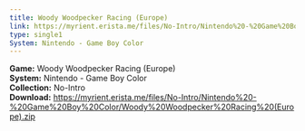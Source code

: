 ```yaml
---
title: Woody Woodpecker Racing (Europe)
link: https://myrient.erista.me/files/No-Intro/Nintendo%20-%20Game%20Boy%20Color/Woody%20Woodpecker%20Racing%20(Europe).zip
type: single1
System: Nintendo - Game Boy Color
---
```

<b>Game:</b> Woody Woodpecker Racing (Europe)<br>
<b>System:</b> Nintendo - Game Boy Color<br>
<b>Collection:</b> No-Intro<br>
<b>Download:</b> https://myrient.erista.me/files/No-Intro/Nintendo%20-%20Game%20Boy%20Color/Woody%20Woodpecker%20Racing%20(Europe).zip